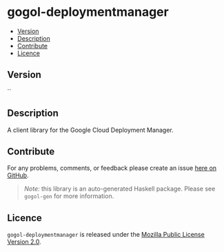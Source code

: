 # gogol-deploymentmanager

* [Version](#version)
* [Description](#description)
* [Contribute](#contribute)
* [Licence](#licence)


## Version

``


## Description

A client library for the Google Cloud Deployment Manager.


## Contribute

For any problems, comments, or feedback please create an issue [here on GitHub](https://github.com/brendanhay/gogol/issues).

> _Note:_ this library is an auto-generated Haskell package. Please see `gogol-gen` for more information.


## Licence

`gogol-deploymentmanager` is released under the [Mozilla Public License Version 2.0](http://www.mozilla.org/MPL/).
